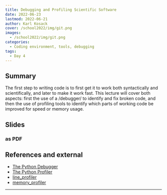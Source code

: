 ```yaml
---
title: Debugging and Profiling Scientific Software
date: 2022-06-23
lastmod: 2022-06-21
author: Karl Kosack
cover: /school2022/img/git.png
images:
  - /school2022/img/git.png
categories:
  - Coding environment, tools, debugging
tags:
  - Day 4
---
```


## Summary

The first step to writing code is to first get it to work both syntactically and scientifically, and later to make it work fast. This lecture will cover both aspects: first the use of a /debugger/ to identify and fix broken code, and then the use of profiling tools to identify which parts of working code be improved for speed or memory usage.

## Slides

### as PDF

<CENTER>

<!--
<object data="https://indico.in2p3.fr/event/26913/contributions/108203/attachments/71494/101780/git.pdf" type="application/pdf" width="100%" height="550px">
    <embed src="https://indico.in2p3.fr/event/26913/contributions/108203/attachments/71494/101780/git.pdf">
        <p>This browser does not support PDFs. Please download the PDF to view it: <a href="https://indico.in2p3.fr/event/26913/contributions/108203/attachments/71494/101780/git.pdf">Download PDF</a>.</p>
    </embed>
</object>

-->

</CENTER>

## References and external

- [The Python Debugger](https://docs.python.org/3/library/pdb.html)
- [The Python Profiler](https://docs.python.org/3/library/profile.html)
- [line_profiler](https://github.com/rkern/line_profiler)
- [memory_profiler](https://github.com/pythonprofilers/memory_profiler)

---
